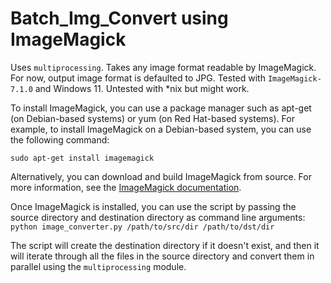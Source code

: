 # Batch_Img_Convert using ImageMagick
Uses `multiprocessing`.
Takes any image format readable by ImageMagick.
For now, output image format is defaulted to JPG.
Tested with `ImageMagick-7.1.0` and Windows 11.
Untested with \*nix but might work.

To install ImageMagick, you can use a package manager such as apt-get (on Debian-based systems) or yum (on Red Hat-based systems). 
For example, to install ImageMagick on a Debian-based system, you can use the following command:

```sudo apt-get install imagemagick```

Alternatively, you can download and build ImageMagick from source. 
For more information, see the [ImageMagick documentation](https://www.imagemagick.org/script/index.php).

Once ImageMagick is installed, you can use the script by passing the source directory and destination directory as command line arguments:
```python image_converter.py /path/to/src/dir /path/to/dst/dir```

The script will create the destination directory if it doesn't exist, and then it will iterate through all the files in the source directory and convert them in parallel using the `multiprocessing` module.
